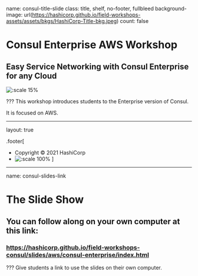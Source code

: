 name: consul-title-slide
class: title, shelf, no-footer, fullbleed
background-image: url(https://hashicorp.github.io/field-workshops-assets/assets/bkgs/HashiCorp-Title-bkg.jpeg)
count: false

# Consul Enterprise AWS Workshop
## Easy Service Networking with Consul Enterprise for any Cloud

![:scale 15%](https://hashicorp.github.io/field-workshops-assets/assets/logos/logo_consul.png)

???
This workshop introduces students to the Enterprise version of Consul.

It is focused on AWS.

---
layout: true

.footer[
- Copyright © 2021 HashiCorp
- ![:scale 100%](https://hashicorp.github.io/field-workshops-assets/assets/logos/HashiCorp_Icon_Black.svg)
]

---
name: consul-slides-link
# The Slide Show
## You can follow along on your own computer at this link:
### https://hashicorp.github.io/field-workshops-consul/slides/aws/consul-enterprise/index.html

???
Give students a link to use the slides on their own computer.

